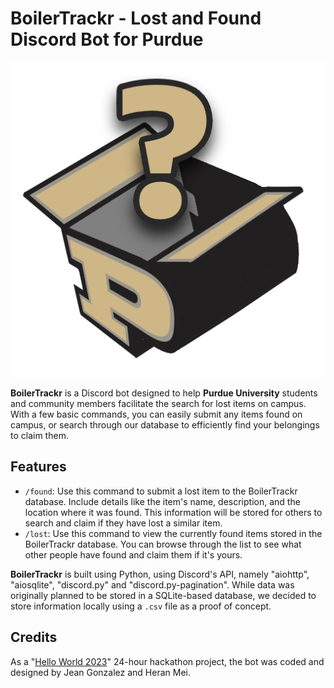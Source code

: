 # BoilerTrackr - Lost and Found Discord Bot for Purdue

![BoilerTrackr Image](/images/boilertrackr-transparent.png)

**BoilerTrackr** is a Discord bot designed to help **Purdue University** students and community members facilitate the search for lost items on campus. With a few basic commands, you can easily submit any items found on campus, or search through our database to efficiently find your belongings to claim them.

## Features

*   ```/found```: Use this command to submit a lost item to the BoilerTrackr database. Include details like the item's name, description, and the location where it was found. This information will be stored for others to search and claim if they have lost a similar item.
*   ```/lost```: Use this command to view the currently found items stored in the BoilerTrackr database. You can browse through the list to see what other people have found and claim them if it's yours.

**BoilerTrackr** is built using Python, using Discord's API, namely "aiohttp", "aiosqlite", "discord.py" and "discord.py-pagination". While data was originally planned to be stored in a SQLite-based database, we decided to store information locally using a ```.csv``` file as a proof of concept.

## Credits

As a "[Hello World 2023](https://www.hwhack2023.com/)" 24-hour hackathon project, the bot was coded and designed by Jean Gonzalez and Heran Mei.